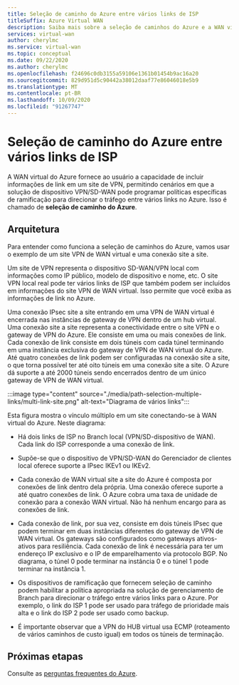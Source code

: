 ```yaml
---
title: Seleção de caminho do Azure entre vários links de ISP
titleSuffix: Azure Virtual WAN
description: Saiba mais sobre a seleção de caminhos do Azure e a WAN virtual
services: virtual-wan
author: cherylmc
ms.service: virtual-wan
ms.topic: conceptual
ms.date: 09/22/2020
ms.author: cherylmc
ms.openlocfilehash: f24696c0db3155a59106e1361b01454b9ac16a20
ms.sourcegitcommit: 829d951d5c90442a38012daaf77e86046018e5b9
ms.translationtype: MT
ms.contentlocale: pt-BR
ms.lasthandoff: 10/09/2020
ms.locfileid: "91267747"
---
```

# <a name="azure-path-selection-across-multiple-isp-links"></a>Seleção de caminho do Azure entre vários links de ISP

A WAN virtual do Azure fornece ao usuário a capacidade de incluir informações de link em um site de VPN, permitindo cenários em que a solução de dispositivo VPN/SD-WAN pode programar políticas específicas de ramificação para direcionar o tráfego entre vários links no Azure. Isso é chamado de **seleção de caminho do Azure**.

## <a name="architecture"></a>Arquitetura

Para entender como funciona a seleção de caminhos do Azure, vamos usar o exemplo de um site VPN de WAN virtual e uma conexão site a site.

Um site de VPN representa o dispositivo SD-WAN/VPN local com informações como IP público, modelo de dispositivo e nome, etc. O site VPN local real pode ter vários links de ISP que também podem ser incluídos em informações do site VPN de WAN virtual. Isso permite que você exiba as informações de link no Azure.

Uma conexão IPsec site a site entrando em uma VPN de WAN virtual é encerrada nas instâncias de gateway de VPN dentro de um hub virtual. Uma conexão site a site representa a conectividade entre o site VPN e o gateway de VPN do Azure. Ele consiste em uma ou mais conexões de link. Cada conexão de link consiste em dois túneis com cada túnel terminando em uma instância exclusiva do gateway de VPN de WAN virtual do Azure. Até quatro conexões de link podem ser configuradas na conexão site a site, o que torna possível ter até oito túneis em uma conexão site a site. O Azure dá suporte a até 2000 túneis sendo encerrados dentro de um único gateway de VPN de WAN virtual.

:::image type="content" source="./media/path-selection-multiple-links/multi-link-site.png" alt-text="Diagrama de vários links":::

Esta figura mostra o vínculo múltiplo em um site conectando-se à WAN virtual do Azure. Neste diagrama:

* Há dois links de ISP no Branch local (VPN/SD-dispositivo de WAN). Cada link do ISP corresponde a uma conexão de link.

* Supõe-se que o dispositivo de VPN/SD-WAN do Gerenciador de clientes local oferece suporte a IPsec IKEv1 ou IKEv2.

* Cada conexão de WAN virtual site a site do Azure é composta por conexões de link dentro dela própria. Uma conexão oferece suporte a até quatro conexões de link. O Azure cobra uma taxa de unidade de conexão para a conexão WAN virtual. Não há nenhum encargo para as conexões de link.

* Cada conexão de link, por sua vez, consiste em dois túneis IPsec que podem terminar em duas instâncias diferentes do gateway de VPN de WAN virtual. Os gateways são configurados como gateways ativos-ativos para resiliência. Cada conexão de link é necessária para ter um endereço IP exclusivo e o IP de emparelhamento via protocolo BGP. No diagrama, o túnel 0 pode terminar na instância 0 e o túnel 1 pode terminar na instância 1.

* Os dispositivos de ramificação que fornecem seleção de caminho podem habilitar a política apropriada na solução de gerenciamento de Branch para direcionar o tráfego entre vários links para o Azure. Por exemplo, o link do ISP 1 pode ser usado para tráfego de prioridade mais alta e o link do ISP 2 pode ser usado como backup.

* É importante observar que a VPN do HUB virtual usa ECMP (roteamento de vários caminhos de custo igual) em todos os túneis de terminação.

## <a name="next-steps"></a>Próximas etapas

Consulte as [perguntas frequentes do Azure](virtual-wan-faq.md).